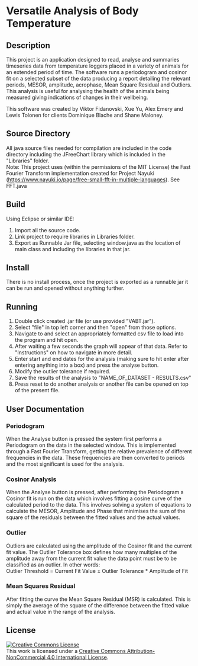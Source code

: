 # Versatile Analysis of Body Temperature

## Description

This project is an application designed to read, analyse and summaries timeseries data from temperature loggers placed in a variety of animals for an extended period of time. The software runs a periodogram and cosinor fit on a selected subset of the data producing a report detailing the relevant periods, MESOR, amplitude, acrophase, Mean Square Residual and Outliers. This analysis is useful for analysing the health of the animals being measured giving indications of changes in their wellbeing.   

This software was created by Viktor Fidanovski, Xue Yu, Alex Emery and Lewis Tolonen for clients Dominique Blache and Shane Maloney.   

## Source Directory

All java source files needed for compilation are included in the code directory including the JFreeChart library which is included in
the "Libraries" folder.   
Note: This project uses (within the permissions of the MIT License) the Fast Fourier Transform implementation created for Project Nayuki
(https://www.nayuki.io/page/free-small-fft-in-multiple-languages). See FFT.java

## Build

Using Eclipse or similar IDE:   
1. Import all the source code.   
2. Link project to require libraries in Libraries folder.   
3. Export as Runnable Jar file, selecting window.java as the location of main class and including the libraries in that jar.   

## Install

There is no install process, once the project is exported as a runnable jar it can be run and opened without anything further.   

## Running

1. Double click created .jar file (or use provided "VABT.jar").   
2. Select "file" in top left corner and then "open" from those options.   
3. Navigate to and select an appropriately formatted csv file to load into the program and hit open.   
4. After waiting a few seconds the graph will appear of that data. Refer to "Instructions" on how to navigate in more detail.   
5. Enter start and end dates for the analysis (making sure to hit enter after entering anything into a box) and press the analyse button.   
6. Modify the outlier tolerance if required.   
7. Save the results of the analysis to "NAME_OF_DATASET - RESULTS.csv"   
8. Press reset to do another analysis or another file can be opened on top of the present file.   

## User Documentation

### Periodogram  
When the Analyse button is pressed the system first performs a Periodogram on the data in the selected window. This is implemented through a Fast Fourier Transform, getting the relative prevalence of different frequencies in the data. These frequencies are then converted to periods and the most significant is used for the analysis.   
### Cosinor Analysis   
When the Analyse button is pressed, after performing the Periodogram a Cosinor fit is run on the data which involves fitting a cosine curve of the calculated period to the data. This involves solving a system of equations to calculate the MESOR, Amplitude and Phase that minimises the sum of the square of the residuals between the fitted values and the actual values.   
### Outlier   
Outliers are calculated using the amplitude of the Cosinor fit and the current fit value. The Outlier Tolerance box defines how many multiples of the amplitude away from the current fit value the data point must be to be classified as an outlier. In other words:   Outlier Threshold = Current Fit Value ± Outlier Tolerance * Amplitude of Fit   
### Mean Squares Residual   
After fitting the curve the Mean Square Residual (MSR) is calculated. This is simply the average of the square of the difference between the fitted value and actual value in the range of the analysis.   


## License

<a rel="license" href="http://creativecommons.org/licenses/by-nc/4.0/"><img alt="Creative Commons License" style="border-width:0" src="https://i.creativecommons.org/l/by-nc/4.0/88x31.png" /></a><br />This work is licensed under a <a rel="license" href="http://creativecommons.org/licenses/by-nc/4.0/">Creative Commons Attribution-NonCommercial 4.0 International License</a>.   
